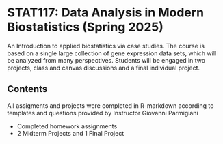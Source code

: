 # STAT117: Data Analysis in Modern Biostatistics (Spring 2025)

An Introduction to applied biostatistics via case studies. The course is based on a single large collection of gene expression data sets, which will be analyzed from many perspectives. Students will be engaged in two projects,  class and canvas discussions and a final individual project.


## Contents
All assigments and projects were completed in R-markdown according to templates and questions provided by Instructor Giovanni Parmigiani
- Completed homework assignments
- 2 Midterm Projects and 1 Final Project
